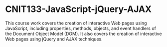 # CNIT133-JavaScript-jQuery-AJAX
This course work covers the creation of interactive Web pages using JavaScript,  including properties, methods, objects, and event handlers of the Document Object Model (DOM). It also covers the creation of interactive Web pages using jQuery and AJAX techniques.
